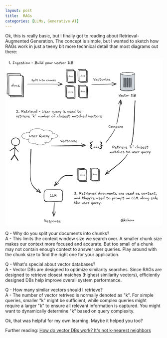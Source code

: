 ```yaml
---
layout: post
title:  RAGs
categories: [LLMs, Generative AI]
---
```


Ok, this is really basic, but I finally got to reading about Retrieval-Augmented Generation. The concept is simple, but I wanted to sketch how RAGs work in just a teeny bit more technical detail than most diagrams out there:

![RAG diagram](/assets/2025-07-08/RAGs.png)

Q - Why do you split your documents into chunks?\
A - This limits the context window size we search over. A smaller chunk size makes our context more focused and accurate. But too small of a chunk may not contain enough context to answer user queries. Play around with the chunk size to find the right one for your application.

Q - What's special about vector databases?\
A - Vector DBs are designed to optimize similarity searches. Since RAGs are designed to retrieve closest matches (highest similarity vectors), efficiently designed DBs help improve overall system performance.

Q - How many similar vectors should I retrieve?\
A - The number of vector retrived is normally denoted as "k". For simple queries, smaller "k" might be sufficient, while complex queries might require a larger "k" to ensure all relevant information is captured. You might want to dynamically determine "k" based on query complexity.

Ok, that was helpful for my own learning. Maybe it helped you too?

Further reading: [How do vector DBs work? It's not k-nearest neighbors](https://sarthakai.substack.com/p/a-vectordb-doesnt-actually-work-the?triedRedirect=true)